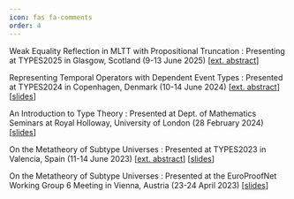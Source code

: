 ```yaml
---
icon: fas fa-comments
order: 4
---
```

Weak Equality Reflection in MLTT with Propositional Truncation
: Presenting at TYPES2025 in Glasgow, Scotland (9-13 June 2025)
  [[ext. abstract](/assets/abstracts/abs_2025_types25.pdf)]

Representing Temporal Operators with Dependent Event Types
: Presented at TYPES2024 in Copenhagen, Denmark (10-14 June 2024)
  [[ext. abstract](/assets/abstracts/abs_2024_types24.pdf)] [[slides](/assets/slides/slides_2024_types24.pdf)]

An Introduction to Type Theory
: Presented at Dept. of Mathematics Seminars at Royal Holloway, University of London (28 February 2024)
  [[slides](/assets/slides/slides_2024_rhul.pdf)]

On the Metatheory of Subtype Universes
: Presented at TYPES2023 in Valencia, Spain (11-14 June 2023)
  [[ext. abstract](/assets/abstracts/abs_2023_types23.pdf)] [[slides](/assets/slides/slides_2023_types23.pdf)]

On the Metatheory of Subtype Universes
: Presented at the EuroProofNet Working Group 6 Meeting in Vienna, Austria (23-24 April 2023)
  [[slides](/assets/slides/slides_2023_wg6.pdf)]